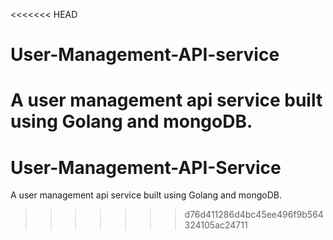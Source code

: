 <<<<<<< HEAD
# User-Management-API-service

A user management api service built  using Golang and mongoDB.
=======
# User-Management-API-Service
A user management api service built using Golang and mongoDB.
>>>>>>> d76d411286d4bc45ee496f9b564324105ac24711
